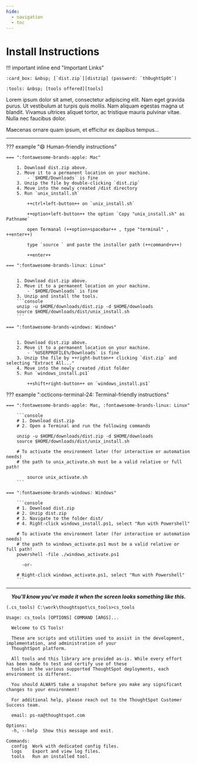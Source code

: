 ```yaml
---
hide:
  - navigation
  - toc
---
```


<style>
  .md-grid { max-width: 75%; }
  .md-typeset h1,
  .md-content__button { display: none; }
</style>

# Install Instructions

!!! important inline end "Important Links"

    :card_box: &nbsp; [`dist.zip`][distzip] (password: `th0ughtSp0t`)

    :tools: &nbsp; [tools offered][tools]

Lorem ipsum dolor sit amet, consectetur adipiscing elit. Nam eget gravida purus. Ut
vestibulum at turpis quis mollis. Nam aliquam egestas magna ut blandit. Vivamus ultrices
aliquet tortor, ac tristique mauris pulvinar vitae. Nulla nec faucibus dolor.

Maecenas ornare quam ipsum, et efficitur ex dapibus tempus...

---

??? example ":smile: Human-friendly instructions"

    === ":fontawesome-brands-apple: Mac"

        1. Download dist.zip above.
        2. Move it to a permanent location on your machine.
            - `$HOME/Downloads` is fine
        3. Unzip the file by double-clicking `dist.zip`
        4. Move into the newly created /dist directory
        5. Run `unix_install.sh`

            ++ctrl+left-button++ on `unix_install.sh`

            ++option+left-button++ the option `Copy "unix_install.sh" as Pathname`

            open Termanal (++option+spacebar++ , type "terminal" , ++enter++)

            type `source ` and paste the installer path (++command+v++)

            ++enter++

    === ":fontawesome-brands-linux: Linux"


        1. Download dist.zip above.
        2. Move it to a permanent location on your machine.
            - `$HOME/Downloads` is fine
        3. Unzip and install the tools.
        ```console
        unzip -u $HOME/downloads/dist.zip -d $HOME/downloads
        source $HOME/downloads/dist/unix_install.sh
        ```

    === ":fontawesome-brands-windows: Windows"


        1. Download dist.zip above.
        2. Move it to a permanent location on your machine.
            - `%USERPROFILE%/Downloads` is fine
        3. Unzip the file by ++right-button++ clicking `dist.zip` and selecting "Extract All..."
        4. Move into the newly created /dist folder
        5. Run `windows_install.ps1`

            ++shift+right-button++ on `windows_install.ps1`

??? example ":octicons-terminal-24: Terminal-friendly instructions"

    === ":fontawesome-brands-apple: Mac, :fontawesome-brands-linux: Linux"

        ```console
        # 1. Download dist.zip
        # 2. Open a Terminal and run the following commands

        unzip -u $HOME/downloads/dist.zip -d $HOME/downloads
        source $HOME/downloads/dist/unix_install.sh

        # To activate the environment later (for interactive or automation needs)
        # the path to unix_activate.sh must be a valid relative or full path!

            source unix_activate.sh
        ```

    === ":fontawesome-brands-windows: Windows"

        ```console
        # 1. Download dist.zip
        # 2. Unzip dist.zip
        # 3. Navigate to the folder dist/
        # 4. Right-click windows_install.ps1, select "Run with Powershell"

        # To activate the environment later (for interactive or automation needs)
        # the path to windows_activate.ps1 must be a valid relative or full path!
        powershell -file ./windows_activate.ps1

          -or-

        # Right-click windows_activate.ps1, select "Run with Powershell"
        ```

---

<center><b><i>
   You'll know you've made it when the screen looks something like this. 
</i></b></center>

```
(.cs_tools) C:\work\thoughtspot\cs_tools>cs_tools

Usage: cs_tools [OPTIONS] COMMAND [ARGS]...

  Welcome to CS Tools!

  These are scripts and utilities used to assist in the development, implementation, and administration of your
  ThoughtSpot platform.

  All tools and this library are provided as-is. While every effort has been made to test and certify use of these
  tools in the various supported ThoughtSpot deployments, each environment is different.

  You should ALWAYS take a snapshot before you make any significant changes to your environment!

  For additional help, please reach out to the ThoughtSpot Customer Success team.

  email: ps-na@thoughtspot.com

Options:
  -h, --help  Show this message and exit.

Commands:
  config  Work with dedicated config files.
  logs    Export and view log files.
  tools   Run an installed tool.
```

[tools]: ../cs_tools/tools
[distzip]: https://thoughtspot.egnyte.com/dl/MyBRZT6leI/dist.zip_
